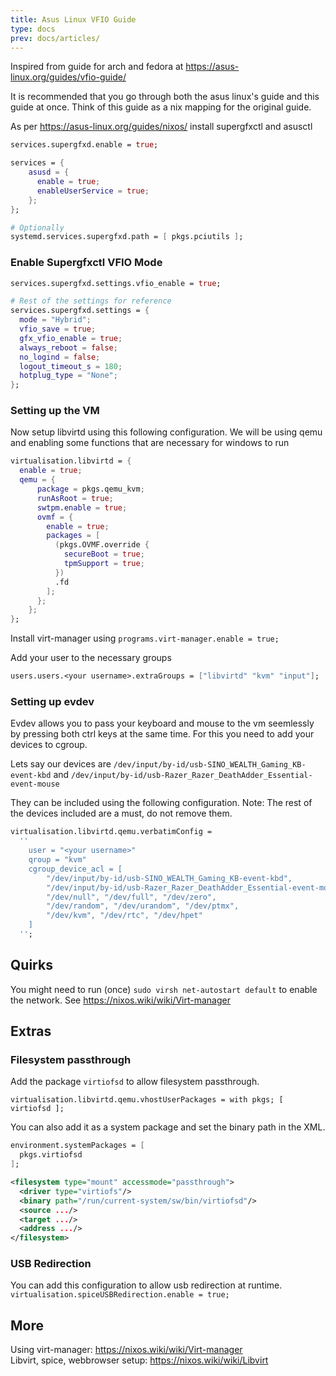 ```yaml
---
title: Asus Linux VFIO Guide
type: docs
prev: docs/articles/
---
```


Inspired from guide for arch and fedora at https://asus-linux.org/guides/vfio-guide/

It is recommended that you go through both the asus linux's guide and this guide at once.
Think of this guide as a nix mapping for the original guide.

As per https://asus-linux.org/guides/nixos/ install supergfxctl and asusctl

```nix
services.supergfxd.enable = true;

services = {
    asusd = {
      enable = true;
      enableUserService = true;
    };
};

# Optionally
systemd.services.supergfxd.path = [ pkgs.pciutils ];
```

### Enable Supergfxctl VFIO Mode

```nix
services.supergfxd.settings.vfio_enable = true;

# Rest of the settings for reference
services.supergfxd.settings = {
  mode = "Hybrid";
  vfio_save = true;
  gfx_vfio_enable = true;
  always_reboot = false;
  no_logind = false;
  logout_timeout_s = 180;
  hotplug_type = "None";
};
```

### Setting up the VM

Now setup libvirtd using this following configuration. We will be using qemu and enabling some functions that are necessary for windows to run

```nix
virtualisation.libvirtd = {
  enable = true;
  qemu = {
      package = pkgs.qemu_kvm;
      runAsRoot = true;
      swtpm.enable = true;
      ovmf = {
        enable = true;
        packages = [
          (pkgs.OVMF.override {
            secureBoot = true;
            tpmSupport = true;
          })
          .fd
        ];
      };
    };
};
```

Install virt-manager using `programs.virt-manager.enable = true;`

Add your user to the necessary groups

```nix
users.users.<your username>.extraGroups = ["libvirtd" "kvm" "input"];
```

### Setting up evdev

Evdev allows you to pass your keyboard and mouse to the vm seemlessly by pressing both ctrl keys at the same time.
For this you need to add your devices to cgroup.

Lets say our devices are `/dev/input/by-id/usb-SINO_WEALTH_Gaming_KB-event-kbd` and `/dev/input/by-id/usb-Razer_Razer_DeathAdder_Essential-event-mouse`

They can be included using the following configuration. Note: The rest of the devices included are a must, do not remove them.

```nix
virtualisation.libvirtd.qemu.verbatimConfig =
  ''
    user = "<your username>"
    qroup = "kvm"
    cgroup_device_acl = [
        "/dev/input/by-id/usb-SINO_WEALTH_Gaming_KB-event-kbd",
        "/dev/input/by-id/usb-Razer_Razer_DeathAdder_Essential-event-mouse",
        "/dev/null", "/dev/full", "/dev/zero",
        "/dev/random", "/dev/urandom", "/dev/ptmx",
        "/dev/kvm", "/dev/rtc", "/dev/hpet"
    ]
  '';
```

## Quirks

You might need to run (once) `sudo virsh net-autostart default` to enable the network.
See https://nixos.wiki/wiki/Virt-manager

## Extras

### Filesystem passthrough

Add the package `virtiofsd` to allow filesystem passthrough.

`virtualisation.libvirtd.qemu.vhostUserPackages = with pkgs; [ virtiofsd ];`

You can also add it as a system package and set the binary path in the XML.

```nix
environment.systemPackages = [
  pkgs.virtiofsd
];
```

```xml
<filesystem type="mount" accessmode="passthrough">
  <driver type="virtiofs"/>
  <binary path="/run/current-system/sw/bin/virtiofsd"/>
  <source .../>
  <target .../>
  <address .../>
</filesystem>
```

### USB Redirection

You can add this configuration to allow usb redirection at runtime.
`virtualisation.spiceUSBRedirection.enable = true;`

## More

Using virt-manager: https://nixos.wiki/wiki/Virt-manager <br/>
Libvirt, spice, webbrowser setup: https://nixos.wiki/wiki/Libvirt
